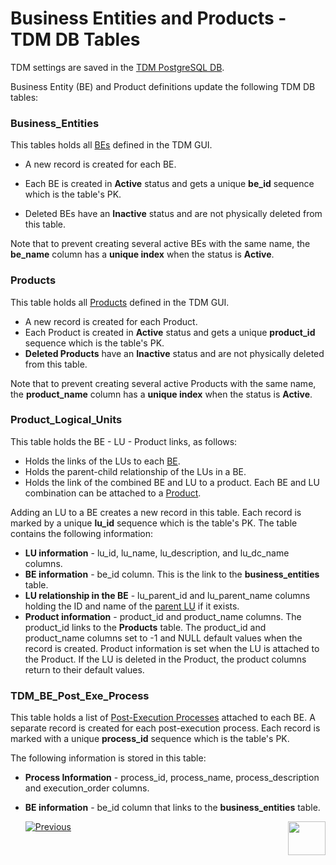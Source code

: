 # Business Entities and Products - TDM DB Tables

TDM settings are saved in the [TDM PostgreSQL DB](/articles/TDM/tdm_architecture/02_tdm_database.md). 

Business Entity (BE) and Product definitions update the following TDM DB tables:

### Business_Entities

This tables holds all [BEs](04_tdm_gui_business_entity_window.md) defined in the TDM GUI. 

-  A new record is created for each BE. 
-  Each BE is created in **Active** status and gets a unique **be_id** sequence which is the table's PK.

- Deleted BEs have an **Inactive** status and are not physically deleted from this table.

Note that to prevent creating several active BEs with the same name, the **be_name** column has a **unique index** when the status is **Active**.

### Products

This table holds all [Products](05_tdm_gui_product_window.md) defined in the TDM GUI.
-  A new record is created for each Product.  
-  Each Product is created in **Active** status and gets a unique **product_id** sequence which is the table's PK. 
-  **Deleted Products** have an **Inactive** status and are not physically deleted from this table.

Note that to prevent creating several active Products with the same name, the **product_name** column has a **unique index** when the status is **Active**. 

### Product_Logical_Units

This table holds the BE - LU - Product links, as follows:
- Holds the links of the LUs to each [BE](04_tdm_gui_business_entity_window.md).
- Holds the parent-child relationship of the LUs in a BE.
- Holds the link of the combined BE and LU to a product. Each BE and LU combination can be attached to a [Product](05_tdm_gui_product_window.md).

Adding an LU to a BE creates a new record in this table. Each record is marked by a unique **lu_id** sequence which is the table's PK. The table contains the following information:

- **LU information** - lu_id, lu_name, lu_description, and lu_dc_name columns. 
- **BE information** - be_id column. This is the link to the **business_entities** table.
- **LU relationship in the BE** - lu_parent_id and lu_parent_name columns holding the ID and name of the [parent LU](/articles/TDM/tdm_overview/03_business_entity_overview.md#building-an-lu-hierarchy-in-a-be) if it exists. 
- **Product information** - product_id and product_name columns. The product_id links to the **Products** table.  The product_id and product_name columns set to -1 and NULL default values when the record is created. Product information is set when the LU is attached to the Product. If the LU is deleted in the Product, the product columns return to their default values.

### TDM_BE_Post_Exe_Process

This table holds a list of [Post-Execution Processes](/articles/TDM/tdm_gui/04_tdm_gui_business_entity_window.md#post-execution-processes-tab) attached to each BE. A separate record is created for each post-execution process. Each record is marked with a unique **process_id** sequence which is the table's PK.

The following information is stored in this table:

- **Process Information** -  process_id, process_name, process_description and execution_order columns.
- **BE information** -  be_id column that links to the **business_entities** table.



  [![Previous](/articles/images/Previous.png)](05_tdm_gui_product_window.md)[<img align="right" width="60" height="54" src="/articles/images/Next.png">](07_tdm_gui_environment_overview.md)



